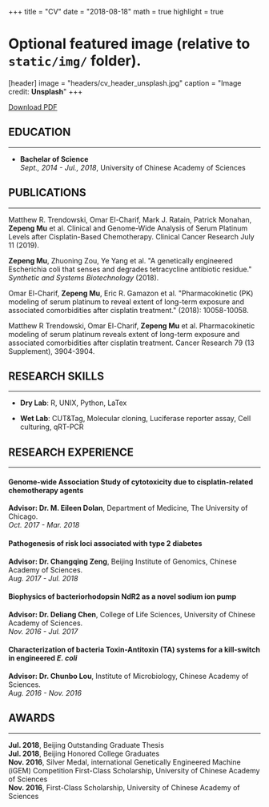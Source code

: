 +++
title = "CV"
date = "2018-08-18"
math = true
highlight = true

# Optional featured image (relative to `static/img/` folder).
[header]
image = "headers/cv_header_unsplash.jpg"
caption = "Image credit: **Unsplash**"
+++

[Download PDF](/files/cv.pdf)

## EDUCATION
---
* **Bachelar of Science**  
	*Sept., 2014 - Jul., 2018*, University of Chinese Academy of Sciences

## PUBLICATIONS
---
Matthew R. Trendowski, Omar El-Charif, Mark J. Ratain, Patrick Monahan, **Zepeng Mu** et al. Clinical and Genome-Wide Analysis of Serum Platinum Levels after Cisplatin-Based Chemotherapy. Clinical Cancer Research July 11 (2019).

**Zepeng Mu**, Zhuoning Zou, Ye Yang et al. "A genetically engineered Escherichia coli that senses and degrades tetracycline antibiotic residue." *Synthetic and Systems Biotechnology* (2018).

Omar El-Charif, **Zepeng Mu**, Eric R. Gamazon et al. "Pharmacokinetic (PK) modeling of serum platinum to reveal extent of long-term exposure and associated comorbidities after cisplatin treatment." (2018): 10058-10058.

Matthew R Trendowski, Omar El-Charif, **Zepeng Mu** et al. Pharmacokinetic modeling of serum platinum reveals extent of long-term exposure and associated comorbidities after cisplatin treatment. Cancer Research 79 (13 Supplement), 3904-3904.



## RESEARCH SKILLS
---
* **Dry Lab**: R, UNIX, Python, LaTex

* **Wet Lab**: CUT&Tag, Molecular cloning, Luciferase reporter assay, Cell culturing, qRT-PCR

## RESEARCH EXPERIENCE
---
#### Genome-wide Association Study of cytotoxicity due to cisplatin-related chemotherapy agents

**Advisor: Dr. M. Eileen Dolan**, Department of Medicine, The University of Chicago.  
	*Oct. 2017 - Mar. 2018*

#### Pathogenesis of risk loci associated with type 2 diabetes

**Advisor: Dr. Changqing Zeng**, Beijing Institute of Genomics, Chinese Academy of Sciences.  
	*Aug. 2017 - Jul. 2018*

#### Biophysics of bacteriorhodopsin NdR2 as a novel sodium ion pump

**Advisor: Dr. Deliang Chen**, College of Life Sciences, University of Chinese Academy of Sciences.  
	*Nov. 2016 - Jul. 2017*

#### Characterization of bacteria Toxin-Antitoxin (TA) systems for a kill-switch in engineered *E. coli*

**Advisor: Dr. Chunbo Lou**, Institute of Microbiology, Chinese Academy of Sciences.  
	*Aug. 2016 - Nov. 2016*

## AWARDS
---
**Jul. 2018**, Beijing Outstanding Graduate Thesis  
**Jul. 2018**, Beijing Honored College Graduates  
**Nov. 2016**, Silver Medal, international Genetically Engineered Machine (iGEM) Competition First-Class Scholarship, University of Chinese Academy of Sciences  
**Nov. 2016**, First-Class Scholarship, University of Chinese Academy of Sciences   
